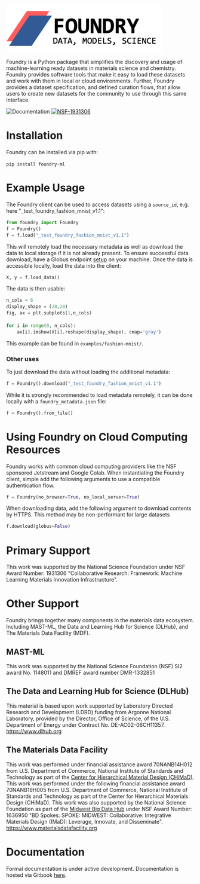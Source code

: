 ![](./assets/foundry.png)

Foundry is a Python package that simplifies the discovery and usage of machine-learning ready datasets in materials science and chemistry. Foundry provides software tools that make it easy to load these datasets and work with them in local or cloud environments. Further, Foundry provides a dataset specification, and defined curation flows, that allow users to create new datasets for the community to use through this same interface.

![Documentation](https://img.shields.io/badge/Gitbook-Documentation-blue)
 [![NSF-1931306](https://img.shields.io/badge/NSF-1931306-blue.svg)](https://nsf.gov/awardsearch/showAward?AWD_ID=1931306)

# Installation
Foundry can be installed via pip with:

`pip install foundry-ml`

# Example Usage

The Foundry client can be used to access datasets using a `source_id`, e.g. here "_test_foundry_fashion_mnist_v1.1":

```python 
from foundry import Foundry
f = Foundry()
f = f.load("_test_foundry_fashion_mnist_v1.1")
```

This will remotely load the necessary metadata as well as download the data to local storage if it is not already present. To ensure successful data download, have a Globus endpoint [setup](https://www.globus.org/globus-connect-personal) on your machine. Once the data is accessible locally, load the data into the client:

```python 
X, y = f.load_data()
```

The data is then usable:

```python
n_cols = 6
display_shape = (28,28)
fig, ax = plt.subplots(1,n_cols)

for i in range(0, n_cols):
    ax[i].imshow(X[i].reshape(display_shape), cmap='gray')
```

This example can be found in `examples/fashion-mnist/`.

### Other uses
To just download the data without loading the additional metadata:

```python
f = Foundry().download("_test_foundry_fashion_mnist_v1.1")
```

While it is strongly recommended to load metadata remotely, it can be done locally with a `foundry_metadata.json` file:

```python 
f = Foundry().from_file()
```

# Using Foundry on Cloud Computing Resources
Foundry works with common cloud computing providers like the NSF sponsored Jetstream and Google Colab. When instantiating the Foundry client, simple add the following arguments to use a compatible authentication flow.

```python 
f = Foundry(no_browser=True, no_local_server=True)
```

When downloading data, add the following argument to download contents by HTTPS. This method may be non-performant for large datasets
```python 
f.download(globus=False)
```


# Primary Support
This work was supported by the National Science Foundation under NSF Award Number: 1931306 "Collaborative Research: Framework: Machine Learning Materials Innovation Infrastructure".

# Other Support
Foundry brings together many components in the materials data ecosystem. Including MAST-ML, the Data and Learning Hub for Science (DLHub), and The Materials Data Facility (MDF). 

## MAST-ML
This work was supported by the National Science Foundation (NSF) SI2 award No. 1148011 and DMREF award number DMR-1332851

## The Data and Learning Hub for Science (DLHub)
This material is based upon work supported by Laboratory Directed Research and Development (LDRD) funding from Argonne National Laboratory, provided by the Director, Office of Science, of the U.S. Department of Energy under Contract No. DE-AC02-06CH11357.
https://www.dlhub.org

## The Materials Data Facility
This work was performed under financial assistance award 70NANB14H012 from U.S. Department of Commerce, National Institute of Standards and Technology as part of the [Center for Hierarchical Material Design (CHiMaD)](http://chimad.northwestern.edu). This work was performed under the following financial assistance award 70NANB19H005 from U.S. Department of Commerce, National Institute of Standards and Technology as part of the Center for Hierarchical Materials Design (CHiMaD). This work was also supported by the National Science Foundation as part of the [Midwest Big Data Hub](http://midwestbigdatahub.org) under NSF Award Number: 1636950 "BD Spokes: SPOKE: MIDWEST: Collaborative: Integrative Materials Design (IMaD): Leverage, Innovate, and Disseminate".
https://www.materialsdatafacility.org

# Documentation
Formal documentation is under active development. Documentation is hosted via Gitbook [here](https://app.gitbook.com/@ai-materials-and-chemistry/s/foundry/v/docs).
